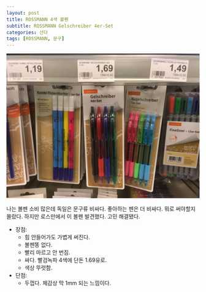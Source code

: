```yaml
---
layout: post
title: ROSSMANN 4색 볼펜
subtitle: ROSSMANN Gelschreiber 4er-Set
categories: 산다
tags: [ROSSMANN, 문구]
---
```


![Gelschreiber](/assets/images/posts/2023-07-03-gelschreiber.webp)

나는 볼펜 소비 많은데 독일은 문구류 비싸다. 좋아하는 펜은 더 비싸다. 뭐로 써야할지 몰랐다. 하지만 로스만에서 이 볼펜 발견했다. 고민 해결됐다.

- 장점:
  - 힘 안들어가도 가볍게 써진다.
  - 볼펜똥 없다.
  - 빨리 마르고 안 번짐.
  - 싸다. 빨검녹파 4색에 단돈 1.69유로.
  - 색상 뚜렷함.
- 단점:
  - 두껍다. 체감상 막 1mm 되는 느낌이다.
